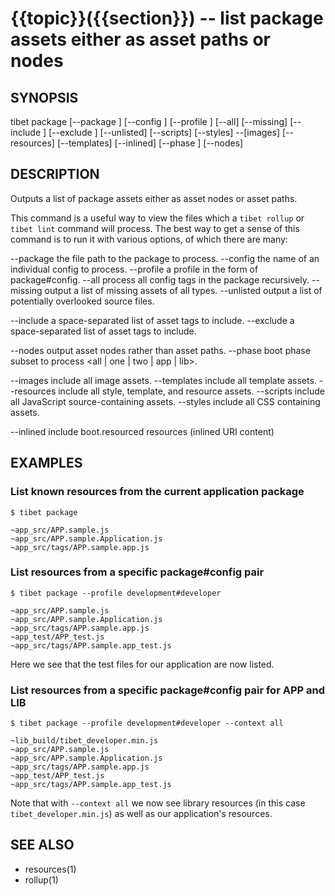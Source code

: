 {{topic}}({{section}}) -- list package assets either as asset paths or nodes
=============================================

## SYNOPSIS

tibet package [--package <package>] [--config <cfg>] [--profile <profile>]
    [--all] [--missing] [--include <asset names>] [--exclude <asset names>]
    [--unlisted] [--scripts] [--styles] --[images] [--resources] [--templates]
    [--inlined] [--phase <phase>] [--nodes]

## DESCRIPTION

Outputs a list of package assets either as asset nodes or asset paths.

This command is a useful way to view the files which a `tibet rollup` or
`tibet lint` command will process. The best way to get a sense of this
command is to run it with various options, of which there are many:

--package    the file path to the package to process.
--config     the name of an individual config to process.
--profile    a profile in the form of package#config.
--all        process all config tags in the package recursively.
--missing    output a list of missing assets of all types.
--unlisted   output a list of potentially overlooked source files.

--include    a space-separated list of asset tags to include.
--exclude    a space-separated list of asset tags to include.

--nodes      output asset nodes rather than asset paths.
--phase      boot phase subset to process <all | one | two | app | lib>.

--images     include all image assets.
--templates  include all template assets.
--resources  include all style, template, and resource assets.
--scripts    include all JavaScript source-containing assets.
--styles     include all CSS containing assets.

--inlined    include boot.resourced resources (inlined URI content)

## EXAMPLES

### List known resources from the current application package

    $ tibet package

    ~app_src/APP.sample.js
    ~app_src/APP.sample.Application.js
    ~app_src/tags/APP.sample.app.js

### List resources from a specific package#config pair

    $ tibet package --profile development#developer

    ~app_src/APP.sample.js
    ~app_src/APP.sample.Application.js
    ~app_src/tags/APP.sample.app.js
    ~app_test/APP_test.js
    ~app_src/tags/APP.sample.app_test.js

Here we see that the test files for our application are now listed.

### List resources from a specific package#config pair for APP and LIB

    $ tibet package --profile development#developer --context all

    ~lib_build/tibet_developer.min.js
    ~app_src/APP.sample.js
    ~app_src/APP.sample.Application.js
    ~app_src/tags/APP.sample.app.js
    ~app_test/APP_test.js
    ~app_src/tags/APP.sample.app_test.js

Note that with `--context all` we now see library resources (in this case
`tibet_developer.min.js`) as well as our application's resources.

## SEE ALSO

  * resources(1)
  * rollup(1)
